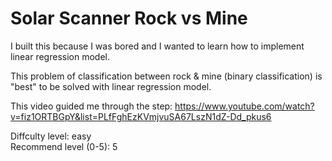 # Solar Scanner Rock vs Mine

I built this because I was bored and I wanted to learn how to implement linear regression model. 

This problem of classification between rock & mine (binary classification) is "best" to be solved with linear regression model. 

This video guided me through the step: https://www.youtube.com/watch?v=fiz1ORTBGpY&list=PLfFghEzKVmjvuSA67LszN1dZ-Dd_pkus6

Diffculty level: easy  
Recommend level (0-5): 5

